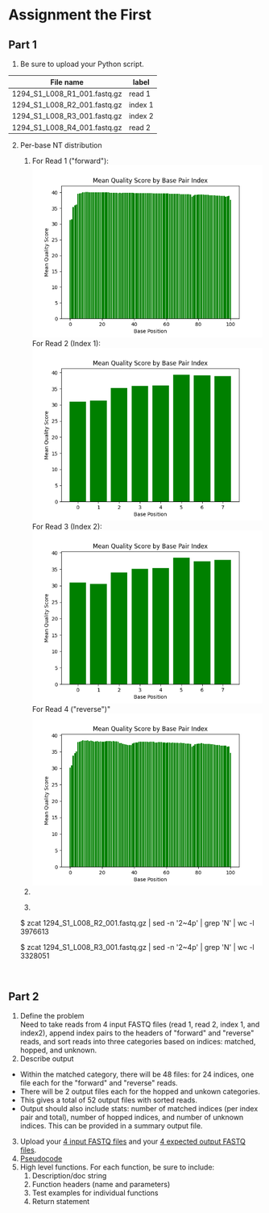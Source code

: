# Assignment the First

## Part 1
1. Be sure to upload your Python script.

| File name | label |
|---|---|
| 1294_S1_L008_R1_001.fastq.gz | read 1 |
| 1294_S1_L008_R2_001.fastq.gz | index 1 |
| 1294_S1_L008_R3_001.fastq.gz | index 2 |
| 1294_S1_L008_R4_001.fastq.gz | read 2 |

2. Per-base NT distribution
    1. For Read 1 ("forward"):\
    ![R1 Mean Scores](https://github.com/2020-bgmp/demultiplexing-Natalie-Winans/blob/master/Assignment-the-first/1294_S1_L008_R1_001.fastq_mean_scores.png?raw=true)
    For Read 2 (Index 1):\
    ![R2 Mean Scores](https://github.com/2020-bgmp/demultiplexing-Natalie-Winans/blob/master/Assignment-the-first/1294_S1_L008_R2_001.fastq_mean_scores.png?raw=true)
    For Read 3 (Index 2):\
    ![R3 Mean Scores](https://github.com/2020-bgmp/demultiplexing-Natalie-Winans/blob/master/Assignment-the-first/1294_S1_L008_R3_001.fastq_mean_scores.png?raw=true)
    For Read 4 ("reverse")"\
    ![R4 Mean Scores](https://github.com/2020-bgmp/demultiplexing-Natalie-Winans/blob/master/Assignment-the-first/1294_S1_L008_R4_001.fastq_mean_scores.png?raw=true)
    2. 
    3. ```
    $ zcat 1294_S1_L008_R2_001.fastq.gz | sed -n '2~4p' | grep 'N' | wc -l
    3976613
    
    $ zcat 1294_S1_L008_R3_001.fastq.gz | sed -n '2~4p' | grep 'N' | wc -l
    3328051
    ```
    
    
## Part 2
1. Define the problem\
Need to take reads from 4 input FASTQ files (read 1, read 2, index 1, and index2), append index pairs to the headers of "forward" and "reverse" reads, and sort reads into three categories based on indices: matched, hopped, and unknown. 
2. Describe output
* Within the matched category, there will be 48 files: for 24 indices, one file each for the "forward" and "reverse" reads.
* There will be 2 output files each for the hopped and unkown categories.
* This gives a total of 52 output files with sorted reads.
* Output should also include stats: number of matched indices (per index pair and total), number of hopped indices, and number of unknown indices. This can be provided in a summary output file.
3. Upload your [4 input FASTQ files](../TEST-input_FASTQ) and your [4 expected output FASTQ files](../TEST-output_FASTQ).
4. [Pseudocode](https://github.com/2020-bgmp/demultiplexing-Natalie-Winans/blob/master/demux_pseudocode.txt)
5. High level functions. For each function, be sure to include:
    1. Description/doc string
    2. Function headers (name and parameters)
    3. Test examples for individual functions
    4. Return statement
